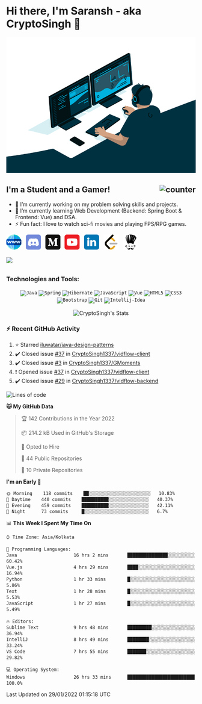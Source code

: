 # Hi there, I'm Saransh - aka CryptoSingh 👋

<div align="center">
<img src="https://github.com/CryptoSingh1337/CryptoSingh1337/blob/master/icons/code.gif" height="360px" width="640px" alt="gif"/>
</div>

## I'm a Student and a Gamer!<img src="https://komarev.com/ghpvc/?username=cryptosingh1337" alt="counter" align="right"/>

- 🔭 I’m currently working on my problem solving skills and projects.
- 🌱 I’m currently learning Web Development (Backend: Spring Boot & Frontend: Vue) and DSA.
- ⚡ Fun fact: I love to watch sci-fi movies and playing FPS/RPG games.

<a href="https://saransh-kumar.online/" target="_blank"><img alt="website" height="40px" width="40px" src="./icons/world-wide-web.svg"/></a>&nbsp;&nbsp;
<a href="https://discord.gg/6efHuzv" target="_blank"><img alt="discord" height="40px" width="40px" src="https://raw.githubusercontent.com/edent/SuperTinyIcons/master/images/svg/discord.svg"/></a>&nbsp;&nbsp;
<a href="https://cryptosingh1337.medium.com/" target="_blank"><img alt="Medium" height="40px" width="40px" src="https://raw.githubusercontent.com/edent/SuperTinyIcons/master/images/svg/medium.svg"/></a>&nbsp;&nbsp;
<a href="https://youtube.com/cryptosingh" target="_blank"><img alt="youtube" height="40px" width="40px" src="https://raw.githubusercontent.com/edent/SuperTinyIcons/master/images/svg/youtube.svg"/></a>&nbsp;&nbsp;
<a href="https://linkedin.com/in/saransh-kumar-2k19/" target="_blank"><img alt="linkedin" height="40px" width="40px" src="https://raw.githubusercontent.com/edent/SuperTinyIcons/master/images/svg/linkedin.svg"/></a>&nbsp;&nbsp;
<a href="https://leetcode.com/cryptosingh/" target="_blank"><img alt="leetcode" height="40px" width="40px" src="./icons/leetcode.svg"/></a>&nbsp;&nbsp;
<a href="https://codechef.com/users/cryptosingh" target="_blank"><img alt="codechef" height="40px" width="40px" src="./icons/codechef.svg"/></a>
<br>
<br>
<a href="https://github.com/CryptoSingh1337/cryptosingh1337.github.io/raw/master/src/assets/resume/SaranshKumar-Resume.pdf" download>![](https://img.shields.io/badge/Download-R%C3%A9sum%C3%A9-blue?style=plastic)</a>

##

### Technologies and Tools:

<div align="center">
<code><img alt="Java" height="40px" width="40px" src="https://raw.githubusercontent.com/tomchen/stack-icons/master/logos/java.svg" title="Java"/></code>
<code><img alt="Spring" height="40px" width="40px" src="https://raw.githubusercontent.com/tomchen/stack-icons/master/logos/spring.svg" title="Spring"/></code>
<code><img alt="Hibernate" height="40px" width="40px" src="https://raw.githubusercontent.com/tomchen/stack-icons/master/logos/hibernate.svg" title="Hibernate"/></code>
<code><img alt="JavaScript" height="40px" width="40px" src="https://raw.githubusercontent.com/tomchen/stack-icons/master/logos/javascript.svg" title="JavaScript"/></code>
<code><img alt="Vue" height="40px" width="40px" src="https://raw.githubusercontent.com/tomchen/stack-icons/master/logos/vue.svg" title="Vue 3"/></code>
<code><img alt="HTML5" height="40px" width="40px" src="https://raw.githubusercontent.com/tomchen/stack-icons/master/logos/html-5.svg" title="HTML5"/></code>
<code><img alt="CSS3" height="40px" width="40px" src="https://raw.githubusercontent.com/tomchen/stack-icons/master/logos/css-3.svg" title="CSS3"/></code>
<code><img alt="Bootstrap" height="40px" width="40px" src="https://raw.githubusercontent.com/tomchen/stack-icons/master/logos/bootstrap.svg" title="Bootstrap"/></code>
<code><img alt="Git" height="40px" width="40px" src="https://raw.githubusercontent.com/tomchen/stack-icons/master/logos/git-icon.svg" title="Git"/></code>
<code><img alt="Intellij-Idea" height="40px" width="40px" src="https://raw.githubusercontent.com/tomchen/stack-icons/master/logos/intellij-idea.svg" title="Intellij-IDEA"/></code>
</div>
<br>
<div align="center">
<img  alt="CryptoSingh's Stats" src="https://github-readme-stats-clone.vercel.app/api?username=CryptoSingh1337&show_icons=true&bg_color=FFFFFF&title_color=003140&icon_color=003140&text_color=0486AA" title="Stats"/>
</div>

### ⚡ Recent GitHub Activity

<!--RECENT_ACTIVITY:start-->

1. ⭐ Starred [iluwatar/java-design-patterns](https://github.com/iluwatar/java-design-patterns)
2. ✔️ Closed issue [#37](https://github.com/CryptoSingh1337/vidflow-client/issues/37) in [CryptoSingh1337/vidflow-client](https://github.com/CryptoSingh1337/vidflow-client)
3. ✔️ Closed issue [#3](https://github.com/CryptoSingh1337/GMoments/issues/3) in [CryptoSingh1337/GMoments](https://github.com/CryptoSingh1337/GMoments)
4. ❗️ Opened issue [#37](https://github.com/CryptoSingh1337/vidflow-client/issues/37) in [CryptoSingh1337/vidflow-client](https://github.com/CryptoSingh1337/vidflow-client)
5. ✔️ Closed issue [#29](https://github.com/CryptoSingh1337/vidflow-backend/issues/29) in [CryptoSingh1337/vidflow-backend](https://github.com/CryptoSingh1337/vidflow-backend)
<!--RECENT_ACTIVITY:end-->

<!--START_SECTION:waka-->
![Lines of code](https://img.shields.io/badge/From%20Hello%20World%20I%27ve%20Written-277%20Thousand%20lines%20of%20code-blue)

**🐱 My GitHub Data** 

> 🏆 142 Contributions in the Year 2022
 > 
> 📦 214.2 kB Used in GitHub's Storage 
 > 
> 💼 Opted to Hire
 > 
> 📜 44 Public Repositories 
 > 
> 🔑 10 Private Repositories  
 > 
**I'm an Early 🐤** 

```text
🌞 Morning    118 commits    ██░░░░░░░░░░░░░░░░░░░░░░░   10.83% 
🌆 Daytime    440 commits    ██████████░░░░░░░░░░░░░░░   40.37% 
🌃 Evening    459 commits    ██████████░░░░░░░░░░░░░░░   42.11% 
🌙 Night      73 commits     █░░░░░░░░░░░░░░░░░░░░░░░░   6.7%

```


📊 **This Week I Spent My Time On** 

```text
⌚︎ Time Zone: Asia/Kolkata

💬 Programming Languages: 
Java                     16 hrs 2 mins       ███████████████░░░░░░░░░░   60.42% 
Vue.js                   4 hrs 29 mins       ████░░░░░░░░░░░░░░░░░░░░░   16.94% 
Python                   1 hr 33 mins        █░░░░░░░░░░░░░░░░░░░░░░░░   5.86% 
Text                     1 hr 28 mins        █░░░░░░░░░░░░░░░░░░░░░░░░   5.53% 
JavaScript               1 hr 27 mins        █░░░░░░░░░░░░░░░░░░░░░░░░   5.49%

🔥 Editors: 
Sublime Text             9 hrs 48 mins       █████████░░░░░░░░░░░░░░░░   36.94% 
IntelliJ                 8 hrs 49 mins       ████████░░░░░░░░░░░░░░░░░   33.24% 
VS Code                  7 hrs 55 mins       ███████░░░░░░░░░░░░░░░░░░   29.82%

💻 Operating System: 
Windows                  26 hrs 33 mins      █████████████████████████   100.0%

```


 Last Updated on 29/01/2022 01:15:18 UTC
<!--END_SECTION:waka-->
